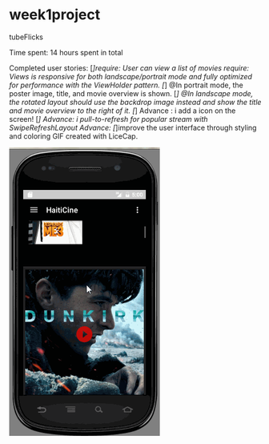 # week1project
tubeFlicks

Time spent: 14 hours spent in total

Completed user stories: 
[*]require: User can view a list of movies require: Views is responsive for both landscape/portrait mode and fully optimized for performance with the ViewHolder pattern. 
[*] @In portrait mode, the poster image, title, and movie overview is shown. 
[*] @In landscape mode, the rotated layout should use the backdrop image instead and show the title and movie overview to the right of it. 
[*] Advance : i add a icon on the screen! 
[*] Advance: i pull-to-refresh for popular stream with SwipeRefreshLayout Advance:
[*]improve the user interface through styling and coloring GIF created with LiceCap.

<img src="haitiCine.gif"/>
